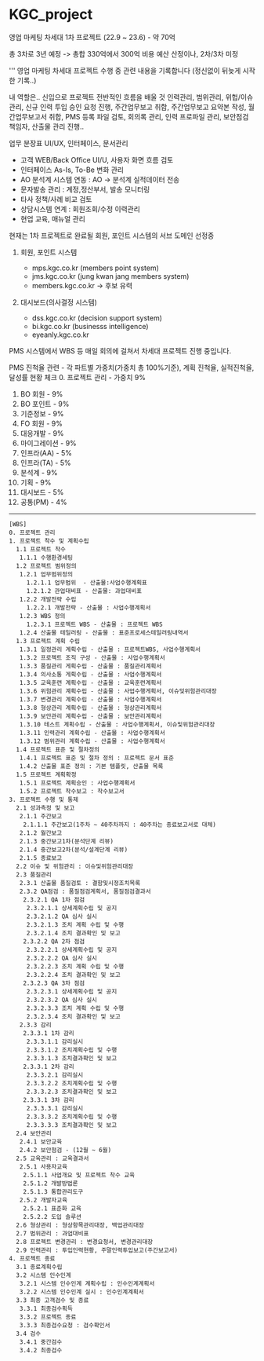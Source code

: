 # KGC_project
영업 마케팅 차세대 1차 프로젝트 (22.9 ~ 23.6) - 약 70억

총 3차로 3년 예정 -> 총합 330억에서 300억 비용 예산 산정이나, 2차/3차 미정

'''
영업 마케팅 차세대 프로젝트 수행 중 관련 내용을 기록합니다 (정신없이 뒤늦게 시작한 기록..)

내 역할은.. 신입으로 프로젝트 전반적인 흐름을 배울 것 
인력관리, 범위관리, 위헙/이슈관리, 신규 인력 투입 승인 요청 진행, 주간업무보고 취합, 주간업무보고 요약본 작성, 월간업무보고서 취합, PMS 등록 파일 검토, 회의록 관리, 인력 프로파일 관리, 보안점검 책임자, 산출물 관리 진행..

업무 분장표
UI/UX, 인터페이스, 문서관리
- 고객 WEB/Back Office UI/U, 사용자 화면 흐름 검토
- 인터페이스 As-Is, To-Be 변화 관리
- AO 분석계 시스템 연동 : AO -> 분석계 실적데이터 전송
- 문자발송 관리 : 계정,정산부서, 발송 모니터링
- 타사 정책/사례 비교 검토
- 상담시스템 연계 : 회원조회/수정 이력관리
- 현업 교육, 매뉴얼 관리

현재는 1차 프로젝트로 완료될 회원, 포인트 시스템의 서브 도메인 선정중
1. 회원, 포인트 시스템
   - mps.kgc.co.kr (members point system)
   - jms.kgc.co.kr (jung kwan jang members system)
   - members.kgc.co.kr     -> 후보 유력
  
2. 대시보드(의사결정 시스템)
   - dss.kgc.co.kr (decision support system)
   - bi.kgc.co.kr (businesss intelligence)
   - eyeanly.kgc.co.kr


  PMS 시스템에서 WBS 등 매일 회의에 걸쳐서 차세대 프로젝트 진행 중입니다.

PMS 진척율 관련 - 각 파트별 가중치(가중치 총 100%기준), 계획 진척율, 실적진척율, 달성률 현황 체크
0. 프로젝트 관리  - 가중치 9%
1. BO 회원        - 9%
2. BO 포인트      - 9%
3. 기준정보       - 9%
4. FO 회원        - 9%
5. 대응개발       - 9%
6. 마이그레이션   - 9%
7. 인프라(AA)     - 5%
8. 인프라(TA)     - 5%
9. 분석계         - 9%
10. 기획          - 9%
11. 대시보드      - 5%
12. 공통(PM)      - 4%

-----------------------------------------------------------------------------------------------------------
```
[WBS]
0. 프로젝트 관리
1. 프로젝트 착수 및 계획수립
  1.1 프로젝트 착수
   1.1.1 수행환경세팅
  1.2 프로젝트 범위정의
   1.2.1 업무범위정의
     1.2.1.1 업무범위  - 산출물:사업수행계획표
     1.2.1.2 관업대비표 - 산출물: 과업대비표
   1.2.2 개발전략 수립
     1.2.2.1 개발전략 - 산출물 : 사업수행계획서
   1.2.3 WBS 정의
     1.2.3.1 프로젝트 WBS - 산출물 : 프로젝트 WBS
   1.2.4 산출물 테일러링 - 산출물 : 표준프로세스테일러링내역서
  1.3 프로젝트 계획 수립
   1.3.1 일정관리 계획수립 - 산출물 : 프로젝트WBS, 사업수행계획서
   1.3.2 프로젝트 조직 구성 - 산출물 : 사업수행계획서
   1.3.3 품질관리 게획수립 - 산출물 : 품질관리계획서
   1.3.4 의사소통 게획수립 - 산출물 : 사업수행계획서
   1.3.5 교육훈련 계획수립 - 산출물 : 교육훈련계획서
   1.3.6 위험관리 계획수립 - 산출물 : 사업수행게획서, 이슈및위험관리대장
   1.3.7 변경관리 계획수립 - 산출물 : 사업수행계획서
   1.3.8 형상관리 계획수립 - 산출물 : 형상관리계획서
   1.3.9 보안관리 계획수립 - 산출물 : 보안관리계획서
   1.3.10 테스트 계획수립 - 산출물 : 사업수행계획서, 이슈및위험관리대장
   1.3.11 인력관리 계획수립 - 산출물 : 사업수행계획서
   1.3.12 범위관리 계획수립 - 산출물 : 사업수행계획서
  1.4 프로젝트 표준 및 절차정의
   1.4.1 프로젝트 표준 및 절차 정의 : 프로젝트 문서 표준
   1.4.2 산출물 표준 정의 : 기본 템플릿, 산출물 목록
  1.5 프로젝트 계획확정
   1.5.1 프로젝트 계획승인 : 사업수행계획서
   1.5.2 프로젝트 착수보고 : 착수보고서
3. 프로젝트 수행 및 통제
  2.1 성과측정 및 보고
   2.1.1 주간보고
    2.1.1.1 주간보고(1주차 ~ 40주차까지 : 40주차는 종료보고서로 대체)
   2.1.2 월간보고
   2.1.3 중간보고1차(분석단계 리뷰)
   2.1.4 중간보고2차(분석/설계단계 리뷰)
   2.1.5 종료보고
  2.2 이슈 및 위험관리 : 이슈및위험관리대장
  2.3 품질관리
   2.3.1 산출물 품질검토 : 결함및시정조치목록
   2.3.2 QA점검 : 품질점검계획서, 품질점검결과서
    2.3.2.1 QA 1차 점검
     2.3.2.1.1 상세계획수립 및 공지
     2.3.2.1.2 QA 심사 실시
     2.3.2.1.3 조치 계획 수립 및 수행
     2.3.2.1.4 조치 결과확인 및 보고
    2.3.2.2 QA 2차 점검
     2.3.2.2.1 상세계획수립 및 공지
     2.3.2.2.2 QA 심사 실시
     2.3.2.2.3 조치 계획 수립 및 수행
     2.3.2.2.4 조치 결과확인 및 보고
    2.3.2.3 QA 3차 점검
     2.3.2.3.1 상세계획수립 및 공지
     2.3.2.3.2 QA 심사 실시
     2.3.2.3.3 조치 계획 수립 및 수행
     2.3.2.3.4 조치 결과확인 및 보고
   2.3.3 감리
    2.3.3.1 1차 감리
     2.3.3.1.1 감리실시
     2.3.3.1.2 조치계획수립 및 수행
     2.3.3.1.3 조치결과확인 및 보고
    2.3.3.1 2차 감리
     2.3.3.2.1 감리실시
     2.3.3.2.2 조치계획수립 및 수행
     2.3.3.2.3 조치결과확인 및 보고
    2.3.3.1 3차 감리
     2.3.3.3.1 감리실시
     2.3.3.3.2 조치계획수립 및 수행
     2.3.3.3.3 조치결과확인 및 보고
  2.4 보안관리
   2.4.1 보안교육
   2.4.2 보안점검 - (12월 ~ 6월)
  2.5 교육관리 : 교육결과서 
   2.5.1 사용자교육
    2.5.1.1 사업개요 및 프로젝트 착수 교육
    2.5.1.2 개발방법론
    2.5.1.3 통합관리도구
   2.5.2 개발자교육
    2.5.2.1 표준화 교육
    2.5.2.2 도입 솔루션
  2.6 형상관리 : 형상항목관리대장, 백업관리대장
  2.7 범위관리 : 과업대비표
  2.8 프로젝트 변경관리 : 변경요청서, 변경관리대장
  2.9 인력관리 : 투입인력현황, 주말인력투입보고(주간보고서)
4. 프로젝트 종료
  3.1 종료계획수립
  3.2 시스템 인수인계
   3.2.1 시스템 인수인계 계획수립 : 인수인계계획서
   3.2.2 시스템 인수인계 실시 : 인수인계계획서
  3.3 최종 고객검수 및 종료
   3.3.1 최종검수획득
   3.3.2 프로젝트 종료
   3.3.3 최종검수요청 : 검수확인서
  3.4 검수
   3.4.1 중간검수
   3.4.2 최종검수

```
